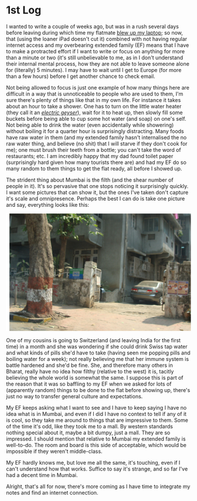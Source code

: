 1st Log
=======

I wanted to write a couple of weeks ago, but was in a rush several days before leaving during which time my flatmate [blew up my laptop](2011-03-06-p2-laptop.html "The Laptop Story"); so now, that (using the loaner iPad doesn't cut it) combined with not having regular internet access and my overbearing extended family (EF) means that I have to make a protracted effort if I want to write or focus on anything for more than a minute or two (it's still unbelievable to me, as in I don't understand their internal mental process, how they are not able to leave someone alone for (literally) 5 minutes).  I may have to wait until I get to Europe (for more than a few hours) before I get another chance to check email.

Not being allowed to focus is just one example of how many things here are difficult in a way that is unnoticeable to people who are used to them, I'm sure there's plenty of things like that in my own life.  For instance it takes about an hour to take a shower.  One has to turn on the little water heater (they call it an [*electric geyser*](img/geyser.jpg "A dirty electric geyser.")), wait for it to heat up, then slowly fill some buckets before being able to cup some hot water (and soap) on one's self.  Not being able to drink the water (even accidentally while showering) without boiling it for a quarter hour is surprisingly distracting.  Many foods have raw water in them (and my extended family hasn't internalised the no raw water thing, and believe (no shit) that I will starve if they don't cook for me); one must brush their teeth from a bottle; you can't take the word of restaurants; etc.  I am incredibly happy that my dad found toilet paper (surprisingly hard given how many tourists there are) and had my EF do so many random to them things to get the flat ready, all before I showed up.

The strident thing about Mumbai is the filth (and the shear number of people in it).  It's so pervasive that one stops noticing it surprisingly quickly.  I want some pictures that can show it, but the ones I've taken don't capture it's scale and omnipresence.  Perhaps the best I can do is take one picture and say, everything looks like this:

![A Bad Example of the Feeling of Filth in Mumbai.](img/filth.jpg)

One of my cousins is going to Switzerland (and leaving India for the first time) in a month and she was wondering if she could drink Swiss tap water and what kinds of pills she'd have to take (having seen me popping pills and boiling water for a week); not really believing me that her immune system is battle hardened and she'd be fine.  She, and therefore many others in Bharat, really have no idea how filthy (relative to the west) it is, tacitly believing the whole world is somewhat the same.  I suppose this is part of the reason that it was so baffling to my EF when we asked for lots of (apparently random) things to be done to the flat before showing up, there's just no way to transfer general culture and expectations.

My EF keeps asking what I want to see and I have to keep saying I have no idea what is in Mumbai, and even if I did I have no context to tell if any of it is cool, so they take me around to things that are impressive to them.  Some of the time it's odd, like they took me to a mall.  By western standards nothing special about it, maybe a bit dumpy, just a mall.  They are so impressed.  I should mention that relative to Mumbai my extended family is well-to-do.  The room and board is this side of acceptable, which would be impossible if they weren't middle-class.

My EF hardly knows me, but love me all the same, it's touching, even if I can't understand how that works.  Suffice to say it's strange, and so far I've had a decent time in Mumbai.



Alright, that's all for now, there's more coming as I have time to integrate my notes and find an internet connection.
